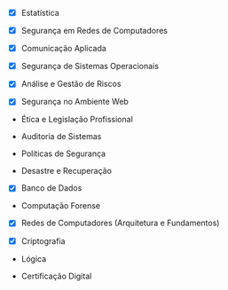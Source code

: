 - [x] Estatística

- [x] Segurança em Redes de Computadores

- [x] Comunicação Aplicada

- [x] Segurança de Sistemas Operacionais

- [x] Análise e Gestão de Riscos

- [x] Segurança no Ambiente Web

- Ética e Legislação Profissional

- Auditoria de Sistemas

- Políticas de Segurança

- Desastre e Recuperação

- [x] Banco de Dados

- Computação Forense

- [x] Redes de Computadores (Arquitetura e Fundamentos)

- [x] Criptografia

- Lógica

- Certificação Digital 
